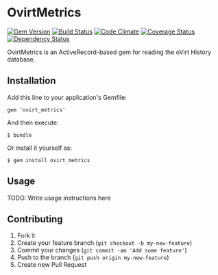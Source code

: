 # OvirtMetrics

[![Gem Version](https://badge.fury.io/rb/ovirt_metrics.svg)](http://badge.fury.io/rb/ovirt_metrics)
[![Build Status](https://travis-ci.org/ManageIQ/ovirt_metrics.svg?branch=master)](https://travis-ci.org/ManageIQ/ovirt_metrics)
[![Code Climate](http://img.shields.io/codeclimate/github/ManageIQ/ovirt_metrics.svg)](https://codeclimate.com/github/ManageIQ/ovirt_metrics)
[![Coverage Status](http://img.shields.io/coveralls/ManageIQ/ovirt_metrics.svg)](https://coveralls.io/r/ManageIQ/ovirt_metrics)
[![Dependency Status](https://gemnasium.com/ManageIQ/ovirt_metrics.svg)](https://gemnasium.com/ManageIQ/ovirt_metrics)

OvirtMetrics is an ActiveRecord-based gem for reading the oVirt History database.

## Installation

Add this line to your application's Gemfile:

    gem 'ovirt_metrics'

And then execute:

    $ bundle

Or install it yourself as:

    $ gem install ovirt_metrics

## Usage

TODO: Write usage instructions here

## Contributing

1. Fork it
2. Create your feature branch (`git checkout -b my-new-feature`)
3. Commit your changes (`git commit -am 'Add some feature'`)
4. Push to the branch (`git push origin my-new-feature`)
5. Create new Pull Request
